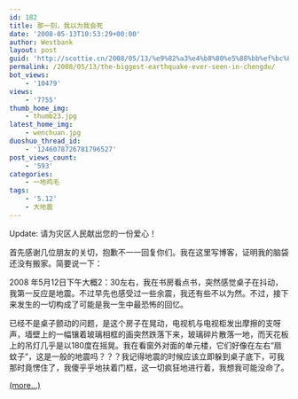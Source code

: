 ```yaml
---
id: 182
title: 那一刻，我以为我会死
date: '2008-05-13T10:53:29+00:00'
author: Westbank
layout: post
guid: 'http://scottie.cn/2008/05/13/%e9%82%a3%e4%b8%80%e5%88%bb%ef%bc%8c%e6%88%91%e4%bb%a5%e4%b8%ba%e6%88%91%e4%bc%9a%e6%ad%bb/'
permalink: /2008/05/13/the-biggest-earthquake-ever-seen-in-chengdu/
bot_views:
    - '10479'
views:
    - '7755'
thumb_home_img:
    - thumb23.jpg
latest_home_img:
    - wenchuan.jpg
duoshuo_thread_id:
    - '1246078726781796527'
post_views_count:
    - '593'
categories:
    - 一地鸡毛
tags:
    - '5.12'
    - 大地震
---
```


Update: 请为灾区人民献出您的一份爱心！

首先感谢几位朋友的关切，抱歉不一一回复你们。我在这里写博客，证明我的脑袋还没有搬家。简要说一下：

2008 年5月12日下午大概2：30左右，我在书房看点书，突然感觉桌子在抖动，我第一反应是地震。不过早先也感受过一些余震，我还有些不以为然。不过，接下来发生的一切构成了可能是我一生中最恐怖的回忆。  
  
已经不是桌子颤动的问题，是这个房子在晃动，电视机与电视柜发出摩擦的支呀声，墙壁上的一幅镶着玻璃相框的画突然跌落下来，玻璃碎片散落一地，而天花板上的吊灯几乎是以180度在摇晃。我在看窗外对面的单元楼，它们好像在左右“扇蚊子”，这是一般的地震吗？？？我记得地震的时候应该立即躲到桌子底下，可我那时竟愣住了，我傻乎乎地扶着门框，这一切疯狂地进行着，我想我可能没命了。

 [<span aria-label="Continue reading 那一刻，我以为我会死">(more…)</span>](http://farbank.net/2008/05/13/the-biggest-earthquake-ever-seen-in-chengdu/#more-182)